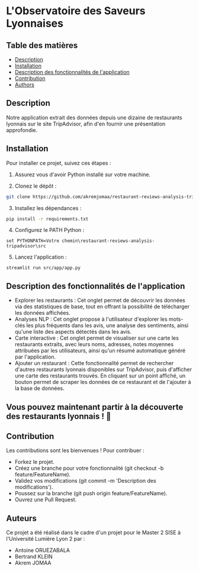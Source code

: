 # L'Observatoire des Saveurs Lyonnaises

## Table des matières

- [Description](#description)
- [Installation](#installation)
- [Description des fonctionnalités de l'application](#description-des-fonctionnalité-application)
- [Contribution](#contribution)
- [Authors](#authors)  


## Description

Notre application extrait des données depuis une dizaine de restaurants lyonnais sur le site TripAdvisor, afin d'en fournir une présentation approfondie.

## Installation

Pour installer ce projet, suivez ces étapes :
1) Assurez vous d'avoir Python installé sur votre machine.

2) Clonez le dépôt :
```bash
git clone https://github.com/akremjomaa/restaurant-reviews-analysis-tripadvisor
```

3) Installez les dépendances :
```bash
pip install -r requirements.txt  
```

4) Configurez le PATH Python : 
```
set PYTHONPATH=Votre chemin\restaurant-reviews-analysis-tripadvisor\src
```
5) Lancez l'application :
```
streamlit run src/app/app.py
```

## Description des fonctionnalités de l'application

- Explorer les restaurants : Cet onglet permet de découvrir les données via des statistiques de base, tout en offrant la possibilité de télécharger les données affichées.
- Analyses NLP : Cet onglet propose à l'utilisateur d'explorer les mots-clés les plus fréquents dans les avis, une analyse des sentiments, ainsi qu'une liste des aspects détectés dans les avis.
- Carte interactive : Cet onglet permet de visualiser sur une carte les restaurants extraits, avec leurs noms, adresses, notes moyennes attribuées par les utilisateurs, ainsi qu'un résumé automatique généré par l'application.
- Ajouter un restaurant : Cette fonctionnalité permet de rechercher d'autres restaurants lyonnais disponibles sur TripAdvisor, puis d'afficher une carte des restaurants trouvés. En cliquant sur un point affiché, un bouton permet de scraper les données de ce restaurant et de l'ajouter à la base de données.

## Vous pouvez maintenant partir à la découverte des restaurants lyonnais ! 🦦


## Contribution
Les contributions sont les bienvenues ! Pour contribuer :
- Forkez le projet.
- Créez une branche pour votre fonctionnalité (git checkout -b feature/FeatureName).
- Validez vos modifications (git commit -m 'Description des modifications').
- Poussez sur la branche (git push origin feature/FeatureName).
- Ouvrez une Pull Request.

## Auteurs
Ce projet a été réalisé dans le cadre d'un projet pour le Master 2 SISE à l'Université Lumière Lyon 2 par :
- Antoine ORUEZABALA
- Bertrand KLEIN
- Akrem JOMAA
